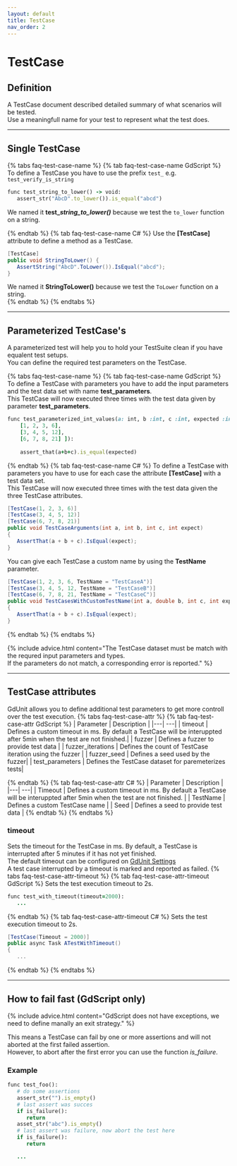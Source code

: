```yaml
---
layout: default
title: TestCase
nav_order: 2
---
```


# TestCase

## Definition

A TestCase document described detailed summary of what scenarios will be tested.<br>
Use a meaningfull name for your test to represent what the test does.

---

## Single TestCase

{% tabs faq-test-case-name %}
{% tab faq-test-case-name GdScript %}
To define a TestCase you have to use the prefix `test_` e.g. `test_verify_is_string`<br>
```ruby
func test_string_to_lower() -> void:
   assert_str("AbcD".to_lower()).is_equal("abcd")
```
We named it **test_*string_to_lower()*** because we test the `to_lower` function on a string.<br>

{% endtab %}
{% tab faq-test-case-name C# %}
Use the **[TestCase]** attribute to define a method as a TestCase.
```cs
[TestCase]
public void StringToLower() {
   AssertString("AbcD".ToLower()).IsEqual("abcd");
}
```
We named it **StringToLower()** because we test the `ToLower` function on a string.<br>
{% endtab %}
{% endtabs %}

---

## Parameterized TestCase's
A parameterized test will help you to hold your TestSuite clean if you have equalent test setups.<br>
You can define the required test parameters on the TestCase.

{% tabs faq-test-case-name %}
{% tab faq-test-case-name GdScript %}
To define a TestCase with parameters you have to add the input parameters and the test data set with name **test_parameters**.<br>
This TestCase will now executed three times with the test data given by parameter **test_parameters**.
```ruby
func test_parameterized_int_values(a: int, b :int, c :int, expected :int, test_parameters := [
	[1, 2, 3, 6],
	[3, 4, 5, 12],
	[6, 7, 8, 21] ]):
	
	assert_that(a+b+c).is_equal(expected)
```
{% endtab %}
{% tab faq-test-case-name C# %}
To define a TestCase with parameters you have to use for each case the attribute **[TestCase]** with a test data set.<br>
This TestCase will now executed three times with the test data given the three TestCase attributes.
```cs
[TestCase(1, 2, 3, 6)]
[TestCase(3, 4, 5, 12)]
[TestCase(6, 7, 8, 21)]
public void TestCaseArguments(int a, int b, int c, int expect)
{
   AssertThat(a + b + c).IsEqual(expect);
}
```
You can give each TestCase a custom name by using the **TestName** parameter.
```cs
[TestCase(1, 2, 3, 6, TestName = "TestCaseA")]
[TestCase(3, 4, 5, 12, TestName = "TestCaseB")]
[TestCase(6, 7, 8, 21, TestName = "TestCaseC")]
public void TestCasesWithCustomTestName(int a, double b, int c, int expect)
{
   AssertThat(a + b + c).IsEqual(expect);
}
```
{% endtab %}
{% endtabs %}

{% include advice.html 
content="The TestCase dataset must be match with the requred input parameters and types.<br>If the parameters do not match, a corresponding error is reported."
%}

---

## TestCase attributes
GdUnit allows you to define additional test parameters to get more controll over the test execution.
{% tabs faq-test-case-attr %}
{% tab faq-test-case-attr GdScript %}
| Parameter | Description |
|---| ---|
| timeout | Defines a custom timeout in ms. By default a TestCase will be interuppted after 5min when the test are not finished.|
| fuzzer | Defines a fuzzer to provide test data |
| fuzzer_iterations | Defines the count of TestCase iteration using the fuzzer |
| fuzzer_seed | Defines a seed used by the fuzzer|
| test_parameters | Defines the TestCase dataset for paremeterizes tests|

{% endtab %}
{% tab faq-test-case-attr C# %}
| Parameter | Description |
|---| ---|
| Timeout | Defines a custom timeout in ms. By default a TestCase will be interuppted after 5min when the test are not finished. |
| TestName | Defines a custom TestCase name |
| Seed | Defines a seed to provide test data |
{% endtab %}
{% endtabs %}


### timeout
Sets the timeout for the TestCase in ms. By default, a TestCase is interrupted after 5 minutes if it has not yet finished.<br>
The default timeout can be configured on [GdUnit Settings](/gdUnit3/first_steps/settings/#test-timeout-seconds)<br>
A test case interrupted by a timeout is marked and reported as failed.
{% tabs faq-test-case-attr-timeout %}
{% tab faq-test-case-attr-timeout GdScript %}
Sets the test execution timeout to 2s.
```ruby
func test_with_timeout(timeout=2000):
   ...
```
{% endtab %}
{% tab faq-test-case-attr-timeout C# %}
Sets the test execution timeout to 2s.
```cs
[TestCase(Timeout = 2000)]
public async Task ATestWithTimeout()
{
   ...
```
{% endtab %}
{% endtabs %}

---

## How to fail fast (GdScript only)
{% include advice.html 
content="GdScript does not have exceptions, we need to define manally an exit strategy."
%}

This means a TestCase can fail by one or more assertions and will not aborted at the first failed assertion.<br>
However, to abort after the first error you can use the function *is_failure*.

### Example
```ruby
func test_foo():
   # do some assertions
   assert_str("").is_empty()
   # last assert was succes 
   if is_failure():
      return
   asset_str("abc").is_empty()
   # last assert was failure, now abort the test here
   if is_failure():
      return

   ...
```

